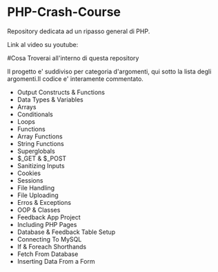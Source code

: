 # PHP-Crash-Course
Repository dedicata ad un ripasso general di PHP.

Link al video su youtube: 


#Cosa Troverai all'interno di questa repository

Il progetto e' suddiviso per categoria d'argomenti, qui sotto la lista degli argomenti.Il codice e' interamente commentato.

- Output Constructs & Functions
- Data Types & Variables
- Arrays
- Conditionals
- Loops
- Functions
- Array Functions
- String Functions
- Superglobals
- $_GET & $_POST
- Sanitizing Inputs
- Cookies
- Sessions
- File Handling
- File Uploading
- Erros & Exceptions
- OOP & Classes
- Feedback App Project
- Including PHP Pages
- Database & Feedback Table Setup
- Connecting To MySQL
- If & Foreach Shorthands
- Fetch From Database
- Inserting Data From a Form
